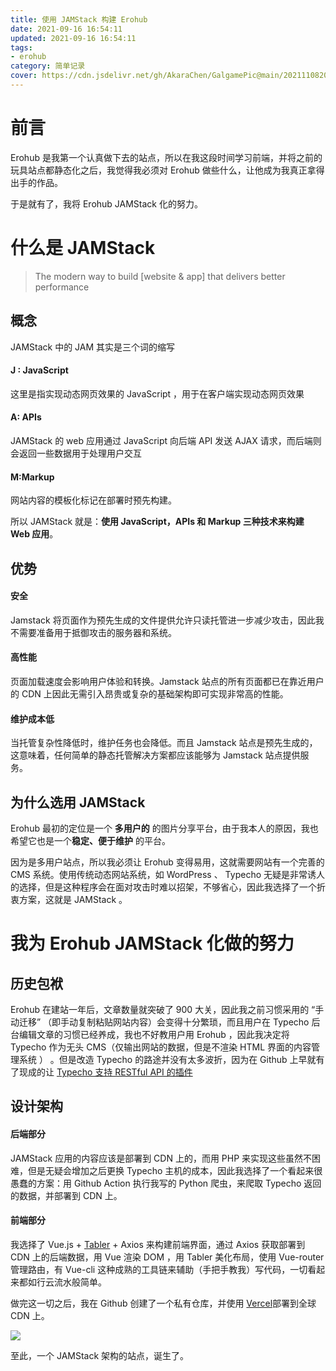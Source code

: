 ```yaml
---
title: 使用 JAMStack 构建 Erohub
date: 2021-09-16 16:54:11
updated: 2021-09-16 16:54:11
tags: 
- erohub
category: 简单记录
cover: https://cdn.jsdelivr.net/gh/AkaraChen/GalgamePic@main/20211108202153.png
---
```


# 前言 #

Erohub 是我第一个认真做下去的站点，所以在我这段时间学习前端，并将之前的玩具站点都静态化之后，我觉得我必须对 Erohub 做些什么，让他成为我真正拿得出手的作品。

于是就有了，我将 Erohub  JAMStack 化的努力。

<!--more-->


# 什么是 JAMStack #

> The modern way to build [website & app] that delivers better performance

## 概念 ##

JAMStack 中的 JAM 其实是三个词的缩写

#### J : JavaScript ####

这里是指实现动态网页效果的 JavaScript ，用于在客户端实现动态网页效果

#### A: APIs

JAMStack 的 web 应用通过  JavaScript 向后端 API 发送 AJAX 请求，而后端则会返回一些数据用于处理用户交互

#### M:Markup

网站内容的模板化标记在部署时预先构建。

所以 JAMStack 就是：**使用 JavaScript，APIs 和 Markup 三种技术来构建 Web 应用**。

## 优势 ##

#### 安全

Jamstack 将页面作为预先生成的文件提供允许只读托管进一步减少攻击，因此我不需要准备用于抵御攻击的服务器和系统。

#### 高性能

页面加载速度会影响用户体验和转换。Jamstack 站点的所有页面都已在靠近用户的 CDN 上因此无需引入昂贵或复杂的基础架构即可实现非常高的性能。

#### 维护成本低 ####

当托管复杂性降低时，维护任务也会降低。而且 Jamstack 站点是预先生成的，这意味着，任何简单的静态托管解决方案都应该能够为 Jamstack 站点提供服务。

## 为什么选用 JAMStack ##

Erohub 最初的定位是一个 **多用户的** 的图片分享平台，由于我本人的原因，我也希望它也是一个**稳定、便于维护** 的平台。

因为是多用户站点，所以我必须让 Erohub 变得易用，这就需要网站有一个完善的 CMS 系统。使用传统动态网站系统，如 WordPress 、 Typecho 无疑是非常诱人的选择，但是这种程序会在面对攻击时难以招架，不够省心，因此我选择了一个折衷方案，这就是  JAMStack 。

# 我为 Erohub JAMStack 化做的努力

## 历史包袱

Erohub 在建站一年后，文章数量就突破了 900 大关，因此我之前习惯采用的 “手动迁移” （即手动复制粘贴网站内容）会变得十分繁琐，而且用户在 Typecho 后台编辑文章的习惯已经养成，我也不好教用户用 Erohub ，因此我决定将 Typecho 作为无头 CMS（仅输出网站的数据，但是不渲染 HTML 界面的内容管理系统 ） 。但是改造 Typecho 的路途并没有太多波折，因为在 Github 上早就有了现成的让 [Typecho 支持 RESTful API 的插件](https://github.com/szj1006/typecho-api)

## 设计架构

#### 后端部分

JAMStack 应用的内容应该是部署到 CDN 上的，而用 PHP 来实现这些虽然不困难，但是无疑会增加之后更换 Typecho 主机的成本，因此我选择了一个看起来很愚蠢的方案：用 Github Action 执行我写的 Python 爬虫，来爬取 Typecho 返回的数据，并部署到 CDN 上。

#### 前端部分

我选择了 Vue.js + [Tabler](https://tabler.io/) + Axios 来构建前端界面，通过 Axios 获取部署到 CDN 上的后端数据，用 Vue 渲染 DOM ，用 Tabler 美化布局，使用 Vue-router 管理路由，有 Vue-cli 这种成熟的工具链来辅助（手把手教我）写代码，一切看起来都如行云流水般简单。

做完这一切之后，我在 Github 创建了一个私有仓库，并使用 [Vercel](https://vercel.com/)部署到全球 CDN 上。

![](https://cdn.jsdelivr.net/gh/AkaraChen/GalgamePic/20210916183950.png)

至此，一个 JAMStack 架构的站点，诞生了。
